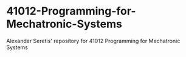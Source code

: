 # 41012-Programming-for-Mechatronic-Systems
Alexander Seretis' repository for 41012 Programming for Mechatronic Systems
